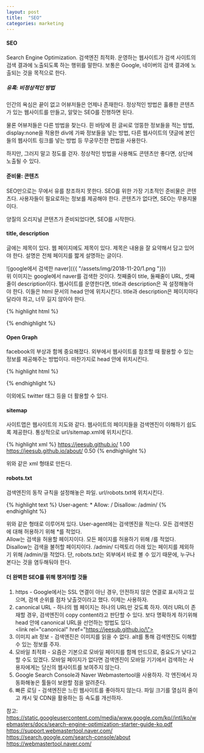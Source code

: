 ```yaml
---
layout: post
title:  "SEO"
categories: marketing
---
```


#### SEO

Search Engine Optimization. 검색엔진 최적화.
운영하는 웹사이트가 검색 사이트의 검색 결과에 노출되도록 하는 행위를 말한다.
보통은 Google, 네이버의 검색 결과에 노출되는 것을 목적으로 한다.

##### 유혹: 비정상적인 방법

인간의 욕심은 끝이 없고 어뷰저들은 언제나 존재한다.
정상적인 방법은 훌륭한 콘텐츠가 있는 웹사이트를 만들고, 알맞는 SEO를 진행하면 된다.

물론 어뷰저들은 다른 방법을 찾는다.
흰 바탕에 흰 글씨로 엉뚱한 정보들을 적는 방법, display:none을 적용한 div에 가짜 정보들을 넣는 방법, 다른 웹사이트의 댓글에 본인들의 웹사이트 링크를 넣는 방법 등 무궁무진한 편법을 사용한다.

하지만, 그러지 말고 정도를 걷자.
정상적인 방법을 사용해도 콘텐츠만 좋다면, 상단에 노출될 수 있다.

#### 준비물: 콘텐츠

SEO만으로는 무에서 유를 창조하지 못한다.
SEO를 위한 가장 기초적인 준비물은 콘텐츠다.
사용자들이 필요로하는 정보를 제공해야 한다.
콘텐츠가 없다면, SEO는 무용지물이다.

양질의 오리지널 콘텐츠가 준비되었다면, SEO를 시작한다.

#### title, description

글에는 제목이 있다.
웹 페이지에도 제목이 있다.
제목은 내용을 잘 요약해서 담고 있어야 한다.
설명은 전체 페이지를 짧게 설명하는 글이다.<br/>

![google에서 검색한 naver]({{ "/assets/img/2018-11-20/1.png "}}) <br/>
위 이미지는 google에서 naver를 검색한 것이다.
첫째줄이 title, 둘째줄이 URL, 셋째줄이 description이다.
웹사이트를 운영한다면, title과 description은 꼭 설정해놓아야 한다.
이들은 html 문서의 head 안에 위치시킨다.
title과 description은 페이지마다 달라야 하고, 너무 길지 않아야 한다.

{% highlight html %}
<head>
	<title>제목</title>
	<meta name="description" content="설명">
</head>
{% endhighlight %}

#### Open Graph

facebook의 부상과 함께 중요해졌다.
외부에서 웹사이트를 참조할 때 활용할 수 있는 정보를 제공해주는 방법이다.
마찬가지로 head 안에 위치시킨다.

{% highlight html %}
<head>
    <meta property="og:type" content="website">
    <meta property="og:title" content= "제목">
    <meta property="og:description" content="설명">
    <meta property="og:url" content="URL">
    <meta property="og:image" content="대표_이미지_URL">
</head>
{% endhighlight %}

이외에도 twitter 태그 등을 더 활용할 수 있다.

#### sitemap

사이트맵은 웹사이트의 지도와 같다.
웹사이트의 페이지들을 검색엔진이 이해하기 쉽도록 제공한다.
통상적으로 url/sitemap.xml에 위치시킨다.

{% highlight xml %}
<urlset xmlns="http://www.sitemaps.org/schemas/sitemap/0.9" xmlns:xsi="http://www.w3.org/2001/XMLSchema-instance" xsi:schemaLocation="http://www.sitemaps.org/schemas/sitemap/0.9 http://www.sitemaps.org/schemas/sitemap/0.9/sitemap.xsd">
	<url>
		<loc>https://jeesub.github.io/</loc>
		<priority>1.00</priority>
	</url>
	<url>
		<loc>https://jeesub.github.io/about/</loc>
		<priority>0.50</priority>
	</url>
</urlset>
{% endhighlight %}

위와 같은 xml 형태로 만든다.

#### robots.txt

검색엔진의 동작 규칙을 설정해놓은 파일.
url/robots.txt에 위치시킨다.

{% highlight text %}
User-agent: *
Allow: /
Disallow: /admin/
{% endhighlight %}

위와 같은 형태로 이루어져 있다. User-agent에는 검색엔진을 적는다.
모든 검색엔진에 대해 허용하기 위해 \*를 적었다.<br />
Allow는 검색을 허용할 페이지이다. 모든 페이지를 허용하기 위해 /를 적었다.
Disallow는 검색을 불허할 페이지이다. /admin/ 디렉토리 아래 있는 페이지를 제외하기 위해 /admin/을 적었다.
단, robots.txt는 외부에서 바로 볼 수 있기 때문에, 누구나 본다는 것을 염두해둬야 한다.

#### 더 완벽한 SEO를 위해 챙겨야할 것들

1. https - Google에서는 SSL 연결이 아닌 경우, 안전하지 않은 연결로 표시하고 있으며, 검색 순위를 점차 낮출것이라고 했다. 이제는 사용하자.
2. canonical URL - 하나의 웹 페이지는 하나의 URL만 갖도록 하자.
여러 URL이 존재할 경우, 검색엔진이 copy content라고 판단할 수 있다.
보다 명확하게 하기위해 head 안에 canonical URL을 선언하는 방법도 있다.<br />
\<link rel=\"canonical\" href=\"https://jeesub.github.io/\">
3. 이미지 alt 정보 - 검색엔진은 이미지를 읽을 수 없다. alt를 통해 검색엔진도 이해할 수 있는 정보를 주자.
4. 모바일 최적화 - 요즘은 기본으로 모바일 페이지를 함께 만드므로, 중요도가 낮다고 할 수도 있겠다.
모바일 페이지가 없다면 검색엔진이 모바일 기기에서 검색하는 사용자에게는 당신의 웹사이트를 보여주지 않는다.
5. Google Search Console과 Naver Webmastertool을 사용하자.
각 엔진에서 자동화해놓은 툴들이 보완할 점을 알려준다.
6. 빠른 로딩 - 검색엔진은 느린 웹사이트를 좋아하지 않는다. 파일 크기를 열심히 줄이고 캐시 및 CDN을 활용하는 등 속도를 개선하자.

참고: 
<https://static.googleusercontent.com/media/www.google.com/ko//intl/ko/webmasters/docs/search-engine-optimization-starter-guide-ko.pdf><br />
<https://support.webmastertool.naver.com/><br />
<https://search.google.com/search-console/about> <br />
<https://webmastertool.naver.com/>